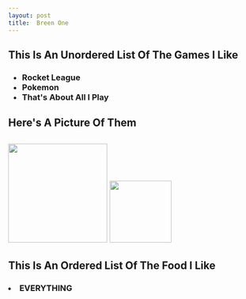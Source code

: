 ```yaml
---
layout: post
title:  Breen One
---
```

<html>
<head>
<title>
<h1>This Is Me</h1>
</title>
<p><h2>This Is An Unordered List Of The Games I Like</h2><p>
<h3>
<ul>
<li>
Rocket League
</li>
<li>
Pokemon
</li>
<li>
That's About All I Play
</li>
</ul>
</h3>
<h2>Here's A Picture Of Them<h2>
 <img src="http://vignette1.wikia.nocookie.net/adventuretimewithfinnandjake/images/c/c2/Pokemon-logo.jpg/revision/latest?cb=20130307192515" width="200px" />
 <img src="http://vignette1.wikia.nocookie.net/rocketleague/images/3/32/Rocket_League_Logo.png/revision/latest?cb=20150611180530" width="125px" />
<br>
</head>
<body>
<h2>This Is An Ordered List Of The Food I Like</h2>
<h3>
<ol>
</ol>
<li>
EVERYTHING
</li>
</h3>
</body>
</html>
